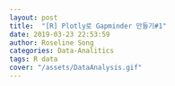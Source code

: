 ```yaml
---
layout: post
title:  "[R] Plotly로 Gapminder 만들기#1"
date: 2019-03-23 22:53:59
author: Roseline Song
categories: Data-Analitics
tags: R data 
cover: "/assets/DataAnalysis.gif"
---
```

